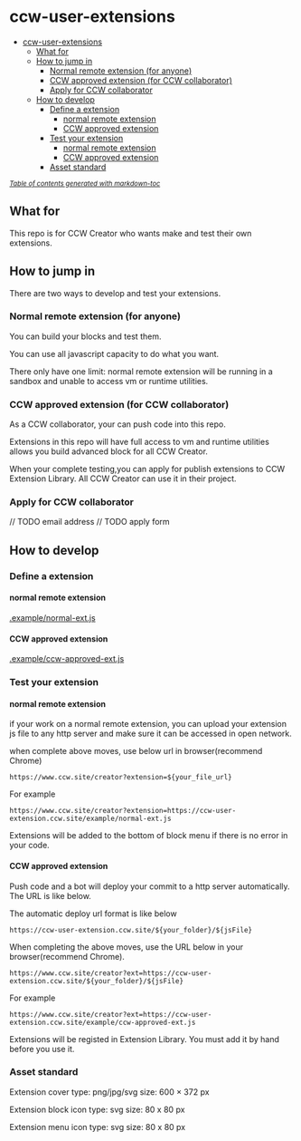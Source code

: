 # ccw-user-extensions

- [ccw-user-extensions](#ccw-user-extensions)
  * [What for](#what-for)
  * [How to jump in](#how-to-jump-in)
    + [Normal remote extension (for anyone)](#normal-remote-extension--for-anyone-)
    + [CCW approved extension (for CCW collaborator)](#ccw-approved-extension--for-ccw-collaborator-)
    + [Apply for CCW collaborator](#apply-for-ccw-collaborator)
  * [How to develop](#how-to-develop)
    + [Define a extension](#define-a-extension)
      - [normal remote extension](#normal-remote-extension)
      - [CCW approved extension](#ccw-approved-extension)
    + [Test your extension](#test-your-extension)
      - [normal remote extension](#normal-remote-extension-1)
      - [CCW approved extension](#ccw-approved-extension-1)
    + [Asset standard](#asset-standard)

<small><i><a href='http://ecotrust-canada.github.io/markdown-toc/'>Table of contents generated with markdown-toc</a></i></small>

## What for
This repo is for CCW Creator who wants make and test their own extensions.
## How to jump in
There are two ways to develop and test your extensions.
### Normal remote extension (for anyone)
You can build your blocks and test them.

You can use all javascript capacity to do what you want.

There only have one limit: normal remote extension will be running in a sandbox and unable to access vm or runtime utilities.
### CCW approved extension (for CCW collaborator)

As a CCW collaborator, your can push code into this repo.

Extensions in this repo will have full access to vm and runtime utilities allows you build advanced block for all CCW Creator.

When your complete testing,you can apply for publish extensions to CCW Extension Library. All CCW Creator can use it in their project.
### Apply for CCW collaborator
// TODO email address
// TODO apply form
## How to develop 

### Define a extension
#### normal remote extension

[.example/normal-ext.js](https://github.com/CCW-Site/ccw-user-extension/blob/main/example/normal-ext.js)

#### CCW approved extension

[.example/ccw-approved-ext.js](https://github.com/CCW-Site/ccw-user-extension/blob/main/example/ccw-approved-ext.js)
### Test your extension
#### normal remote extension
if your work on a normal remote extension, you can upload your extension js file to any http server and make sure it can be accessed in open network.

when complete above moves, use below url in browser(recommend Chrome)
```
https://www.ccw.site/creator?extension=${your_file_url}
```

For example
```
https://www.ccw.site/creator?extension=https://ccw-user-extension.ccw.site/example/normal-ext.js
```
Extensions will be added to the bottom of block menu if there is no error in your code.

#### CCW approved extension
Push code and a bot will deploy your commit to a http server automatically. The URL is like below.

The automatic deploy url format is like below
```
https://ccw-user-extension.ccw.site/${your_folder}/${jsFile}
```

When completing the above moves, use the URL below in your browser(recommend Chrome).
```
https://www.ccw.site/creator?ext=https://ccw-user-extension.ccw.site/${your_folder}/${jsFile}
```
For example
```
https://www.ccw.site/creator?ext=https://ccw-user-extension.ccw.site/example/ccw-approved-ext.js
```

Extensions will be registed in Extension Library. You must add it by hand before you use it.

### Asset standard

Extension cover
type: png/jpg/svg
size: 600 × 372 px

Extension block icon
type: svg
size: 80 x 80 px

Extension menu icon
type: svg
size: 80 x 80 px

